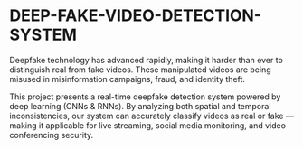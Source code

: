 # DEEP-FAKE-VIDEO-DETECTION-SYSTEM
Deepfake technology has advanced rapidly, making it harder than ever to distinguish real from fake videos. These manipulated videos are being misused in misinformation campaigns, fraud, and identity theft.

This project presents a real-time deepfake detection system powered by deep learning (CNNs & RNNs). By analyzing both spatial and temporal inconsistencies, our system can accurately classify videos as real or fake — making it applicable for live streaming, social media monitoring, and video conferencing security.
